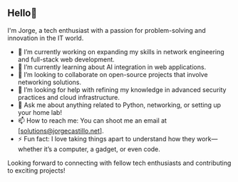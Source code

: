 ## Hello👋

I'm Jorge, a tech enthusiast with a passion for problem-solving and innovation in the IT world.

- 🔭 I’m currently working on expanding my skills in network engineering and full-stack web development.
- 🌱 I’m currently learning about AI integration in web applications.
- 👯 I’m looking to collaborate on open-source projects that involve networking solutions.
- 🤔 I’m looking for help with refining my knowledge in advanced security practices and cloud infrastructure.
- 💬 Ask me about anything related to Python, networking, or setting up your home lab!
- 📫 How to reach me: You can shoot me an email at [solutions@jorgecastillo.net].
- ⚡ Fun fact: I love taking things apart to understand how they work—whether it’s a computer, a gadget, or even code.

Looking forward to connecting with fellow tech enthusiasts and contributing to exciting projects!
